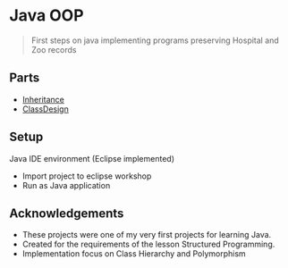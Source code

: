 # Java OOP
> First steps on java implementing programs preserving Hospital and Zoo records 
  
## Parts
* [Inheritance](Inheritance/README.md)
* [ClassDesign](ClassDesign/README.md)

 ## Setup
Java IDE environment (Eclipse implemented)

* Import project to eclipse workshop
* Run as Java application


## Acknowledgements
- These projects were one of my very first projects for learning Java.
- Created for the requirements of the lesson Structured Programming.
- Implementation focus on Class Hierarchy and Polymorphism

